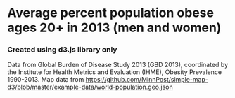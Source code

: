 # Average percent population obese ages 20+ in 2013 (men and women)

### Created using d3.js library only

Data from Global Burden of Disease Study 2013 (GBD 2013), coordinated by the Institute for Health Metrics and Evaluation (IHME), Obesity Prevalence 1990-2013.  Map data from https://github.com/MinnPost/simple-map-d3/blob/master/example-data/world-population.geo.json